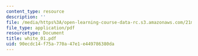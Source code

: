 ```yaml
---
content_type: resource
description: ''
file: /media/https%3A/open-learning-course-data-rc.s3.amazonaws.com/21m-410-vocal-repertoire-and-performance-african-american-composers-spring-2005/90ecdc14f75a770a47e1e449786380da_white_01.pdf
file_type: application/pdf
resourcetype: Document
title: white_01.pdf
uid: 90ecdc14-f75a-770a-47e1-e449786380da
---
```

